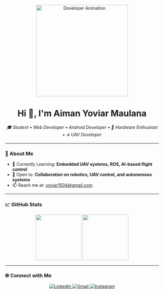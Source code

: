<p align="center">
  <img src="https://media4.giphy.com/media/v1.Y2lkPTc5MGI3NjExZWNjMHk0YjdiazJmYzczaGtudjJiZnJ3ZXh3dHExdmFvMmI3ZzZjMyZlcD12MV9pbnRlcm5hbF9naWZfYnlfaWQmY3Q9Zw/P4bLhbzfxDaM0/giphy.gif" alt="Developer Animation" width="300"/>
</p>

<h1 align="center">Hi 👋, I'm Aiman Yoviar Maulana</h1>

<p align="center">
  <em>🎓 Student • Web Developer • Android Developer • 🔧 Hardware Enthusiast • ✈️ UAV Developer</em>
</p>

---

### 🚀 About Me

- 🌱 Currently Learning: **Embedded UAV systems, ROS, AI-based flight control**
- 🤝 Open to: **Collaboration on robotics, UAV control, and autonomous systems**
- 📫 Reach me at: [yoviar1504@gmail.com](mailto:yoviar1504@gmail.com)

---

### 📈 GitHub Stats

<p align="center">
  <img src="https://github-readme-stats.vercel.app/api?username=viiiarrr&show_icons=true&theme=tokyonight" height="150"/>
  <img src="https://github-readme-stats.vercel.app/api/top-langs/?username=viiiarrr&layout=compact&theme=tokyonight" height="150"/>
</p>

---

### 🌐 Connect with Me

<p align="center">
  <a href="https://www.linkedin.com/in/aimanyoviar" target="_blank">
    <img alt="LinkedIn" src="https://img.shields.io/badge/LinkedIn-blue?style=flat-square&logo=linkedin" />
  </a>
  <a href="mailto:yoviar1504@gmail.com">
    <img alt="Gmail" src="https://img.shields.io/badge/Gmail-red?style=flat-square&logo=gmail" />
  </a>
  <a href="https://instagram.com/aimanyoviar_" target="_blank">
    <img alt="Instagram" src="https://img.shields.io/badge/Instagram-purple?style=flat-square&logo=instagram" />
  </a>
</p>
